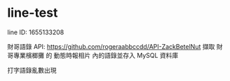 # line-test

line ID: 1655133208

財哥語錄 API: https://github.com/rogeraabbccdd/API-ZackBetelNut
擷取 財哥專業檳榔攤 的 動態時報相片 內的語錄並存入 MySQL 資料庫

打字語錄亂數出現
